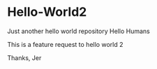 # Hello-World2
Just another hello world repository
Hello Humans

This is a feature request to hello world 2

Thanks,
Jer
